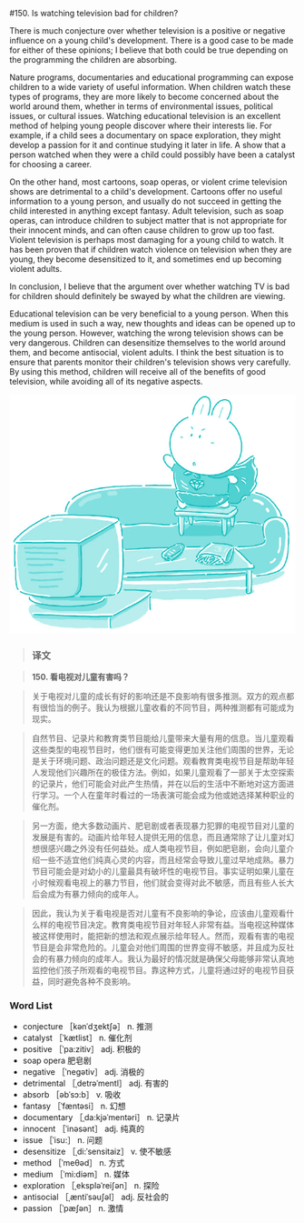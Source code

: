 #150. Is watching television bad for children?

There is much conjecture over whether television is a positive or negative influence on a young child's development. There is a good case to be made for either of these opinions; I believe that both could be true depending on the programming the children are absorbing.

Nature programs, documentaries and educational programming can expose children to a wide variety of useful information. When children watch these types of programs, they are more likely to become concerned about the world around them, whether in terms of environmental issues, political issues, or cultural issues. Watching educational television is an excellent method of helping young people discover where their interests lie. For example, if a child sees a documentary on space exploration, they might develop a passion for it and continue studying it later in life. A show that a person watched when they were a child could possibly have been a catalyst for choosing a career.

On the other hand, most cartoons, soap operas, or violent crime television shows are detrimental to a child's development. Cartoons offer no useful information to a young person, and usually do not succeed in getting the child interested in anything except fantasy. Adult television, such as soap operas, can introduce children to subject matter that is not appropriate for their innocent minds, and can often cause children to grow up too fast. Violent television is perhaps most damaging for a young child to watch. It has been proven that if children watch violence on television when they are young, they become desensitized to it, and sometimes end up becoming violent adults.

In conclusion, I believe that the argument over whether watching TV is bad for children should definitely be swayed by what the children are viewing.

Educational television can be very beneficial to a young person. When this medium is used in such a way, new thoughts and ideas can be opened up to the young person. However, watching the wrong television shows can be very dangerous. Children can desensitize themselves to the world around them, and become antisocial, violent adults. I think the best situation is to ensure that parents monitor their children's television shows very carefully. By using this method, children will receive all of the benefits of good television, while avoiding all of its negative aspects.

![](images/TOEFL-iBT-High-Score-Essays-150.jpg)

> ### 译文

> **150. 看电视对儿童有害吗？**

> 关于电视对儿童的成长有好的影响还是不良影响有很多推测。双方的观点都有很恰当的例子。我认为根据儿童收看的不同节目，两种推测都有可能成为现实。

> 自然节目、记录片和教育类节目能给儿童带来大量有用的信息。当儿童观看这些类型的电视节目时，他们很有可能变得更加关注他们周围的世界，无论是关于环境问题、政治问题还是文化问题。观看教育类电视节目是帮助年轻人发现他们兴趣所在的极佳方法。例如，如果儿童观看了一部关于太空探索的记录片，他们可能会对此产生热情，并在以后的生活中不断地对这方面进行学习。一个人在童年时看过的一场表演可能会成为他或她选择某种职业的催化剂。

> 另一方面，绝大多数动画片、肥皂剧或者表现暴力犯罪的电视节目对儿童的发展是有害的。动画片给年轻人提供无用的信息，而且通常除了让儿童对幻想很感兴趣之外没有任何益处。成人类电视节目，例如肥皂剧，会向儿童介绍一些不适宜他们纯真心灵的内容，而且经常会导致儿童过早地成熟。暴力节目可能会是对幼小的儿童最具有破坏性的电视节目。事实证明如果儿童在小时候观看电视上的暴力节目，他们就会变得对此不敏感，而且有些人长大后会成为有暴力倾向的成年人。

> 因此，我认为关于看电视是否对儿童有不良影响的争论，应该由儿童观看什么样的电视节目决定。教育类电视节目对年轻人非常有益。当电视这种媒体被这样使用时，能把新的想法和观点展示给年轻人。然而，观看有害的电视节目是会非常危险的。儿童会对他们周围的世界变得不敏感，并且成为反社会的有暴力倾向的成年人。我认为最好的情况就是确保父母能够非常认真地监控他们孩子所观看的电视节目。靠这种方式，儿童将通过好的电视节目获益，同时避免各种不良影响。

### Word List

 * conjecture ［kənˈdʒektʃə］ n. 推测
 * catalyst ［ˈkætlist］ n. 催化剂
 * positive ［ˈpa:zitiv］ adj. 积极的
 * soap opera 肥皂剧
 * negative ［ˈnegətiv］ adj. 消极的
 * detrimental ［ˌdetrəˈmentl］ adj. 有害的
 * absorb ［əbˈsɔ:b］ v. 吸收
 * fantasy ［ˈfæntəsi］ n. 幻想
 * documentary ［ˌda:kjəˈmentəri］ n. 记录片
 * innocent ［ˈinəsənt］ adj. 纯真的
 * issue ［ˈisu:］ n. 问题
 * desensitize ［ˌdi:ˈsensitaiz］ v. 使不敏感
 * method ［ˈmeθəd］ n. 方式
 * medium ［ˈmi:diəm］ n. 媒体
 * exploration ［ˌekspləˈreiʃən］ n. 探险
 * antisocial ［ˌæntiˈsəuʃəl］ adj. 反社会的
 * passion ［ˈpæʃən］ n. 激情
